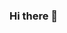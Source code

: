 ### Hi there 👋

<!--
**GokulAB17/GokulAB17** is a ✨ _special_ ✨ repository because its `README.md` (this file) appears on your GitHub profile.

Here are some ideas to get you started:

# 🔭 I’m currently working on coding skills
# 🌱 I’m currently learning DS/AI/DL
# 👯 I’m looking to collaborate on ML Projets
# 🤔 I’m looking for help with DL/AI
# 💬 Ask me about something basic
# 📫 How to reach me: will update shortly
# 😄 Pronouns: 
# ⚡ Fun fact: Found this  new readme in GITHUB 
-->
